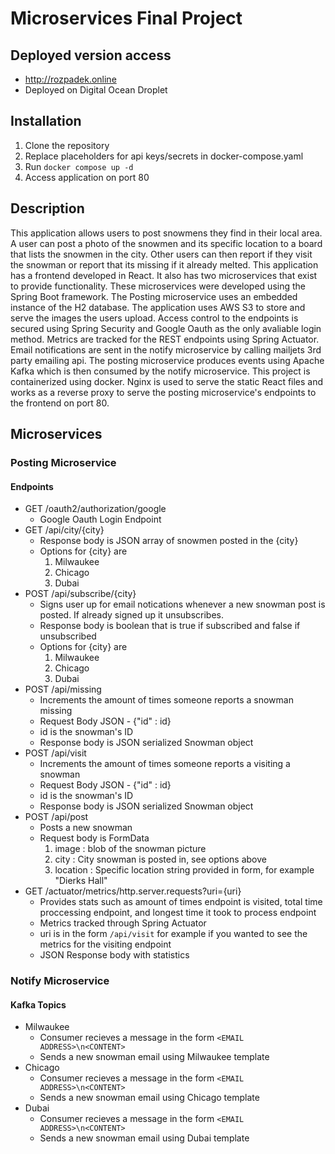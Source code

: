 # Microservices Final Project

## Deployed version access
-   http://rozpadek.online
-   Deployed on Digital Ocean Droplet

## Installation
1. Clone the repository
2. Replace placeholders for api keys/secrets in docker-compose.yaml
3. Run `docker compose up -d`
4. Access application on port 80

## Description
This application allows users to post snowmens they find in their local area. A user can post a photo of the snowmen and its specific location to a board that lists the snowmen in the city. Other users can then report if they visit the snowman or report that its missing if it already melted. This application has a frontend developed in React. It also has two microservices that exist to provide functionality. These microservices were developed using the Spring Boot framework. The Posting microservice uses an embedded instance of the H2 database. The application uses AWS S3 to store and serve the images the users upload. Access control to the endpoints is secured using Spring Security and Google Oauth as the only avaliable login method. Metrics are tracked for the REST endpoints using Spring Actuator. Email notifications are sent in the notify microservice by calling mailjets 3rd party emailing api. The posting microservice produces events using Apache Kafka which is then consumed by the notify microservice. This project is containerized using docker. Nginx is used to serve the static React files and works as a reverse proxy to serve the posting microservice's endpoints to the frontend on port 80.

## Microservices

### Posting Microservice

#### Endpoints
-   GET /oauth2/authorization/google 
    *   Google Oauth Login Endpoint
-   GET /api/city/{city} 
    *   Response body is JSON array of snowmen posted in the {city}
    *   Options for {city} are
        1. Milwaukee
        2. Chicago
        3. Dubai
-   POST /api/subscribe/{city}
    * Signs user up for email notications whenever a new snowman post is posted. If already signed up it unsubscribes.
    * Response body is boolean that is true if subscribed and false if unsubscribed
    *   Options for {city} are
        1. Milwaukee
        2. Chicago
        3. Dubai
-   POST /api/missing
    * Increments the amount of times someone reports a snowman missing
    * Request Body JSON - {"id" : id}
    * id is the snowman's ID
    * Response body is JSON serialized Snowman object
-   POST /api/visit
    * Increments the amount of times someone reports a visiting a snowman
    * Request Body JSON - {"id" : id}
    * id is the snowman's ID
    * Response body is JSON serialized Snowman object
-   POST /api/post
    * Posts a new snowman
    * Request body is FormData
        1. image : blob of the snowman picture
        2. city : City snowman is posted in, see options above
        3. location : Specific location string provided in form, for example "Dierks Hall"
-   GET /actuator/metrics/http.server.requests?uri={uri}
    * Provides stats such as amount of times endpoint is visited, total time proccessing endpoint, and longest time it took to process endpoint
    * Metrics tracked through Spring Actuator
    * uri is in the form `/api/visit` for example if you wanted to see the metrics for the visiting endpoint
    * JSON Response body with statistics


### Notify Microservice
#### Kafka Topics
-   Milwaukee
    * Consumer recieves a message in the form ``<EMAIL ADDRESS>\n<CONTENT>``
    * Sends a new snowman email using Milwaukee template
-   Chicago
    * Consumer recieves a message in the form ``<EMAIL ADDRESS>\n<CONTENT>``
    * Sends a new snowman email using Chicago template 
-   Dubai
    * Consumer recieves a message in the form ``<EMAIL ADDRESS>\n<CONTENT>``
    * Sends a new snowman email using Dubai template 
